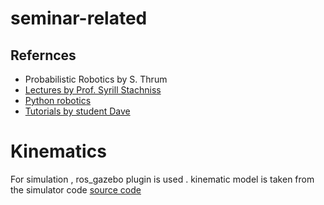 # seminar-related
## Refernces 
 - Probabilistic Robotics by S. Thrum 
 - [Lectures by Prof. Syrill Stachniss](https://www.youtube.com/playlist?list=PLgnQpQtFTOGQrZ4O5QzbIHgl3b1JHimN_)
 - [Python robotics](https://pythonrobotics.readthedocs.io/en/latest/modules/localization.html)
 - [Tutorials by student Dave](https://www.youtube.com/channel/UCUxiT_SKEUs1oWT6i9P3vPQ)

# Kinematics 

For simulation , ros_gazebo plugin is used . 
kinematic model is taken from the simulator code 
[source code](http://docs.ros.org/jade/api/gazebo_plugins/html/gazebo__ros__diff__drive_8cpp_source.html)
